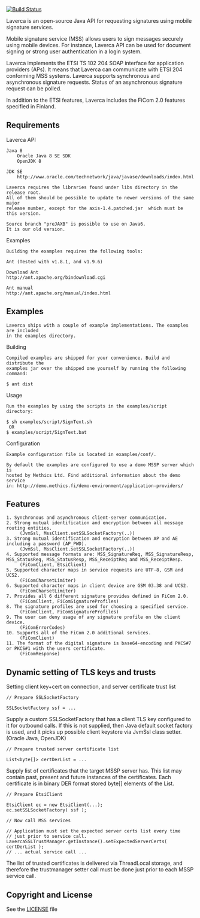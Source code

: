 [![Build Status](https://api.travis-ci.org/laverca/laverca.png)](https://travis-ci.org/laverca/laverca)

Laverca is an open-source Java API for requesting signatures using mobile 
signature services.

Mobile signature service (MSS) allows users to sign messages securely using 
mobile devices. For instance, Laverca API can be used for document signing
or strong user authentication in a login system.

Laverca implements the ETSI TS 102 204 SOAP interface for application providers 
(APs). It means that Laverca can communicate with ETSI 204 conforming MSS 
systems. Laverca supports synchronous and asynchronous signature requests. 
Status of an asynchronous signature request can be polled.

In addition to the ETSI features, Laverca includes the FiCom 2.0 features 
specified in Finland.


## Requirements

Laverca API

    Java 8
        Oracle Java 8 SE SDK
        OpenJDK 8

    JDK SE
        http://www.oracle.com/technetwork/java/javase/downloads/index.html

    Laverca requires the libraries found under libs directory in the release root.
    All of them should be possible to update to newer versions of the same major
    release number, except for the axis-1.4.patched.jar  which must be this version.

    Source branch "preJAXB" is possible to use on Java6.
    It is our old version.


Examples
  
    Building the examples requires the following tools:
  
    Ant (Tested with v1.8.1, and v1.9.6)

    Download Ant
    http://ant.apache.org/bindownload.cgi

    Ant manual
    http://ant.apache.org/manual/index.html


## Examples

    Laverca ships with a couple of example implementations. The examples are included 
    in the examples directory.


Building

    Compiled examples are shipped for your convenience. Build and distribute the 
    examples jar over the shipped one yourself by running the following command:

    $ ant dist


Usage
    
    Run the examples by using the scripts in the examples/script directory:
    
    $ sh examples/script/SignText.sh
     OR
    $ examples/script/SignText.bat
    

Configuration

    Example configuration file is located in examples/conf/.

    By default the examples are configured to use a demo MSSP server which is 
    hosted by Methics Ltd. Find additional information about the demo service
    in: http://demo.methics.fi/demo-environment/application-providers/


## Features

    1. Synchronous and asynchronous client-server communication.
    2. Strong mutual identification and encryption between all message routing entities.
         (JvmSsl, MssClient.setSSLSocketFactory(..))
    3. Strong mutual identification and encryption between AP and AE including a password (AP_PWD).
         (JvmSsl, MssClient.setSSLSocketFactory(..))
    4. Supported message formats are: MSS_SignatureReq, MSS_SignatureResp, MSS_StatusReq, MSS_StatusResp, MSS_ReceiptReq and MSS_ReceiptResp.
         (FiComClient, EtsiClient)
    5. Supported character maps in service requests are UTF-8, GSM and UCS2.
         (FiComCharsetLimiter)
    6. Supported character maps in client device are GSM 03.38 and UCS2.
         (FiComCharsetLimiter)
    7. Provides all 6 different signature provides defined in FiCom 2.0.
         (FiComClient, FiComSignatureProfiles)
    8. The signature profiles are used for choosing a specified service.
         (FiComClient, FiComSignatureProfiles)
    9. The user can deny usage of any signature profile on the client device.
         (FiComErrorCodes)
    10. Supports all of the FiCom 2.0 additional services.
         (FiComClient)
    11. The format of the digital signature is base64-encoding and PKCS#7 or PKCS#1 with the users certificate.
         (FiComResponse)

## Dynamic setting of TLS keys and trusts

Setting client key+cert on connection, and server certificate trust list

    // Prepare SSLSocketFactory
    
    SSLSocketFactory ssf = ... 

Supply a custom SSLSocketFactory that has a client TLS key configured to it for outbound calls.
If this is not supplied, then Java default socket factory is used, and it picks up possible client keystore via JvmSsl class setter. (Oracle Java, OpenJDK)

    // Prepare trusted server certificate list
    
    List<byte[]> certDerList = ... 

Supply list of certificates that the target MSSP server has.
This list may contain past, present and future instances of the certificates.
Each certificate is in binary DER format stored byte[] elements of the List.

    // Prepare EtsiClient
    
    EtsiClient ec = new EtsiClient(...);
    ec.setSSLSocketFactory( ssf );
    
    // Now call MSS services
    
    // Application must set the expected server certs list every time
    // just prior to service call.
    LavercaSSLTrustManager.getInstance().setExpectedServerCerts( certDerList );
    // ... actual service call ...

The  list of trusted certificates is delivered via ThreadLocal storage, and therefore the trustmanager setter call must be done just prior to each MSSP service call.


## Copyright and License

See the [LICENSE](https://github.com/laverca/laverca/blob/master/LICENSE) file
